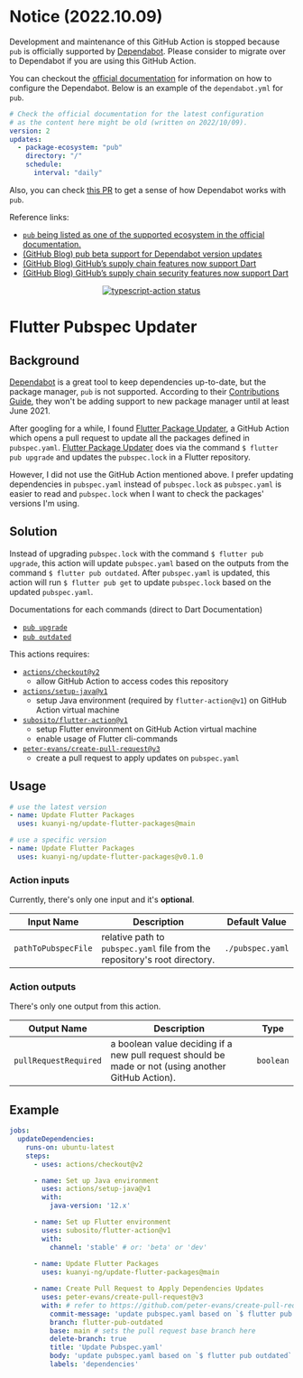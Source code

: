 # Notice (2022.10.09)

Development and maintenance of this GitHub Action is stopped because `pub` is officially supported by [Dependabot](https://dependabot.com/).
Please consider to migrate over to Dependabot if you are using this GitHub Action.

You can checkout the [official documentation](https://docs.github.com/en/code-security/dependabot/dependabot-version-updates/configuration-options-for-the-dependabot.yml-file) for information on how to configure the Dependabot.
Below is an example of the `dependabot.yml` for `pub`.
```yml
# Check the official documentation for the latest configuration
# as the content here might be old (written on 2022/10/09).
version: 2
updates:
  - package-ecosystem: "pub"
    directory: "/"
    schedule:
      interval: "daily"
```

Also, you can check [this PR](https://github.com/kuanyi-ng/update-flutter-packages/pull/208) to get a sense of how Dependabot works with `pub`.

Reference links:
- [`pub` being listed as one of the supported ecosystem in the official documentation.](https://docs.github.com/en/code-security/dependabot/dependabot-version-updates/configuration-options-for-the-dependabot.yml-file#package-ecosystem)
- [(GitHub Blog) pub beta support for Dependabot version updates](https://github.blog/changelog/2022-04-05-pub-beta-support-for-dependabot-version-updates/)
- [(GitHub Blog) GitHub’s supply chain features now support Dart](https://github.blog/changelog/2022-10-06-githubs-supply-chain-features-now-support-dart/)
- [(GitHub Blog) GitHub’s supply chain security features now support Dart](https://github.blog/2022-10-06-githubs-supply-chain-security-features-now-support-dart/)

<p align="center">
  <a href="https://github.com/actions/typescript-action/actions"><img alt="typescript-action status" src="https://github.com/actions/typescript-action/workflows/build-test/badge.svg"></a>
</p>

# Flutter Pubspec Updater

## Background
[Dependabot](https://dependabot.com/) is a great tool to keep dependencies up-to-date, but the package manager, `pub` is not supported. 
According to their [Contributions Guide](https://github.com/dependabot/dependabot-core/blob/main/CONTRIBUTING.md#why-have-we-paused-accepting-new-ecosystems), they won't be adding support to new package manager until at least June 2021.

After googling for a while, I found [Flutter Package Updater](https://github.com/tianhaoz95/update-flutter-packages), a GitHub Action which opens a pull request to update all the packages defined in `pubspec.yaml`.
[Flutter Package Updater](https://github.com/tianhaoz95/update-flutter-packages) does via the command `$ flutter pub upgrade` and updates the `pubspec.lock` in a Flutter repository.

However, I did not use the GitHub Action mentioned above.
I prefer updating dependencies in `pubspec.yaml` instead of `pubspec.lock` as `pubspec.yaml` is easier to read and `pubspec.lock` when I want to check the packages' versions I'm using.

## Solution
Instead of upgrading `pubspec.lock` with the command `$ flutter pub upgrade`, this action will update `pubspec.yaml` based on the outputs from the command `$ flutter pub outdated`.
After `pubspec.yaml` is updated, this action will run `$ flutter pub get` to update `pubspec.lock` based on the updated `pubspec.yaml`.

Documentations for each commands (direct to Dart Documentation)
- [`pub upgrade`](https://dart.dev/tools/pub/cmd/pub-upgrade)
- [`pub outdated`](https://dart.dev/tools/pub/cmd/pub-outdated)

This actions requires:
- [`actions/checkout@v2`](https://github.com/actions/checkout)
  - allow GitHub Action to access codes this repository
- [`actions/setup-java@v1`](https://github.com/actions/setup-java)
  - setup Java environment (required by `flutter-action@v1`) on GitHub Action virtual machine
- [`subosito/flutter-action@v1`](https://github.com/subosito/flutter-action)
  - setup Flutter environment on GitHub Action virtual machine
  - enable usage of Flutter cli-commands
- [`peter-evans/create-pull-request@v3`](https://github.com/peter-evans/create-pull-request)
  - create a pull request to apply updates on `pubspec.yaml`

## Usage
```yaml
# use the latest version
- name: Update Flutter Packages
  uses: kuanyi-ng/update-flutter-packages@main

# use a specific version
- name: Update Flutter Packages
  uses: kuanyi-ng/update-flutter-packages@v0.1.0
```

### Action inputs
Currently, there's only one input and it's **optional**.

| Input Name | Description | Default Value |
| --- | --- | --- |
| `pathToPubspecFile` | relative path to `pubspec.yaml` file from the repository's root directory. | `./pubspec.yaml` |

### Action outputs
There's only one output from this action.

| Output Name | Description | Type |
| --- | --- | --- |
| `pullRequestRequired` | a boolean value deciding if a new pull request should be made or not (using another GitHub Action). | `boolean` |

## Example

```yaml
jobs:
  updateDependencies:
    runs-on: ubuntu-latest
    steps:
      - uses: actions/checkout@v2

      - name: Set up Java environment
        uses: actions/setup-java@v1
        with:
          java-version: '12.x'

      - name: Set up Flutter environment
        uses: subosito/flutter-action@v1
        with:
          channel: 'stable' # or: 'beta' or 'dev'
    
      - name: Update Flutter Packages
        uses: kuanyi-ng/update-flutter-packages@main

      - name: Create Pull Request to Apply Dependencies Updates
        uses: peter-evans/create-pull-request@v3
        with: # refer to https://github.com/peter-evans/create-pull-request for customization of inputs
          commit-message: 'update pubspec.yaml based on `$ flutter pub outdated`'
          branch: flutter-pub-outdated
          base: main # sets the pull request base branch here
          delete-branch: true
          title: 'Update Pubspec.yaml'
          body: 'update pubspec.yaml based on `$ flutter pub outdated`'
          labels: 'dependencies'
```
